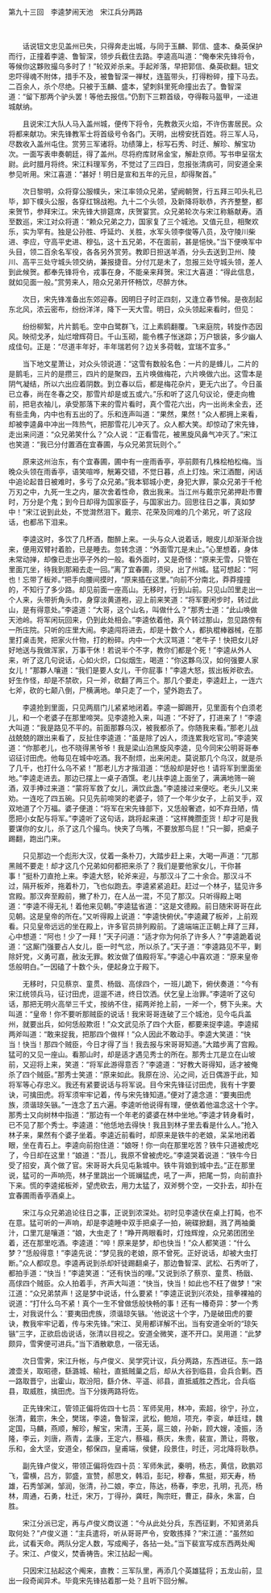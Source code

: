 第九十三回　李逵梦闹天池　宋江兵分两路

　

　　话说钮文忠见盖州已失，只得奔走出城，与同于玉麟、郭信、盛本、桑英保护而行，正撞着李逵、鲁智深，领步兵截住去路。李逵高叫道：“俺奉宋先锋将令，等候你这夥败撮乌多时了！”轮双斧杀来。手起斧落，早把郭信、桑英砍翻。钮文忠吓得魂不附体，措手不及，被鲁智深一禅杖，连盔带头，打得粉碎，撞下马去。二百余人，杀个尽绝。只被于玉麟、盛本，望刺斜里死命撞出去了。鲁智深道：“留下那两个驴头罢！等他去报信。”仍割下三颗首级，夺得鞍马盔甲，一迳进城献纳。

　　且说宋江大队人马入盖州城，便传下将令，先教救灭火焰，不许伤害居民。众将都来献功。宋先锋教军士将首级号令各门。天明，出榜安抚百姓。将三军人马，尽数收入盖州屯住。赏劳三军诸将。功绩簿上，标写石秀、时迁、解珍、解宝功次。一面写表申奏朝廷，得了盖州。尽将府库财帛金宝，解赴京师。写书申呈宿太尉。此时腊月将终。宋江料理军务，不觉过了三四日，忽报张清病可，同安道全来参见听用。宋江喜道：“甚好！明日是宣和五年的元旦，却得聚首。”

　　次日黎明，众将穿公服幞头，宋江率领众兄弟，望阙朝贺，行五拜三叩头礼已毕，卸下幞头公服，各穿红锦战袍。九十二个头领，及新降将耿恭，齐齐整整，都来贺节，参拜宋江。宋先锋大排筵席，庆贺宴赏。众兄弟轮次与宋江称觞献寿。酒至数巡，宋江对众将道：“赖众兄弟之力，国家复了三个城池。又值元旦，相聚欢乐，实为罕有。独是公孙胜、呼延灼、关胜，水军头领李俊等八员，及守陵川柴进、李应，守高平史进、穆弘，这十五兄弟，不在面前，甚是悒怏。”当下便唤军中头目，领二百余名军役，各各另外赏劳。教即日担送羊酒，分头去送到卫州、陵川、高平三处守城头领交纳，兼报捷音。分付兀是未了，忽报三处守城头领，差人到此候贺。都奉先锋将令，戎事在身，不能亲来拜贺。宋江大喜道：“得此信息，就如见面一般。”赏劳来人，陪众兄弟开怀畅饮，尽醉方休。

　　次日，宋先锋准备出东郊迎春。因明日子时正四刻，又逢立春节候。是夜刮起东北风，浓云密布，纷纷洋洋，降下一天大雪。明日，众头领起来看时，但见：

　　纷纷柳絮，片片鹅毛。空中白鹭群飞，江上素鸥翻覆。飞来庭院，转旋作态因风。映彻戈矛，灿烂增辉荷日。千山玉砌，能令樵子怅迷踪；万户银装，多少幽人成佳句。正是：“尽道丰年好，丰年瑞若何？边关多荷戟，宜瑞不宜多。”

　　当下地文星萧让，对众头领说道：“这雪有数般名色：一片的是蜂儿，二片的是鹅毛，三片的是攒三，四片的是聚四，五片唤做梅花，六片唤做六出。这雪本是阴气凝结，所以六出应着阴数。到立春以后，都是梅花杂片，更无六出了。今日虽已立春，尚在冬春之交，那雪片却是或五或六。”乐和听了这几句议论，便走向檐前，把皂衣袖儿，承受那落下来的雪片看时，真个雪花六出，内一出尚未全去，还有些圭角，内中也有五出的了。乐和连声叫道：“果然，果然！”众人都拥上来看，却被李逵鼻中冲出一阵热气，把那雪花儿冲灭了。众人都大笑。却惊动了宋先锋，走出来问道：“众兄弟笑什么？”众人说：“正看雪花，被黑旋风鼻气冲灭了。”宋江也笑道：“我已分付置酒在宜春圃，与众兄弟赏玩则个。”

　　原来这州治东，有个宜春圃，圃中有一座雨香亭，亭前颇有几株桧柏松梅。当晚众头领在雨香亭，语笑喧哗，觥筹交错，不觉日暮，点上灯烛。宋江酒酣，闲话中追论起昔日被难时，多亏了众兄弟。”我本郓城小吏，身犯大罪，蒙众兄弟于千枪万刃之中，九死一生之内，屡次舍着性命，救出我来。当江州与戴宗兄弟押赴市曹时，万分是个鬼；到今日却得为国家臣子，与国家出力。回思往日之事，真如梦中！”宋江说到此处，不觉潸然泪下。戴宗、花荣及同难的几个弟兄，听了这段话，也都吊下泪来。

　　李逵这时，多饮了几杯酒，酣醉上来。一头与众人说着话，眼皮儿却渐渐合拢来，便用双臂衬着脸，已是睡去。忽转念道：“外面雪兀是未止。”心里想着，身体未常动掸，却像已走出亭子外的一般。看外面时，又是奇怪：“原来无雪，只管在里面兀坐，待我到那厢去走一回。”离了宜春圃，须臾，出了州城。猛可想起：“阿也！忘带了板斧。”把手向腰间摸时，“原来插在这里。”向前不分南北，莽莽撞撞的，不知行了多少路。却见前面一座高山。无移时，行到山前。只见山凹里走出一个人来，头带折角头巾，身穿淡黄道袍，迎上前来笑道：“将军要闲步时，转过此山，是有得意处。”李逵道：“大哥，这个山名，叫做什么？”那秀士道：“此山唤做天池岭。将军闲玩回来，仍到此处相会。”李逵依着他，真个转过那山，忽见路傍有一所庄院。只听的庄里大闹。李逵闯将进去，却是十数个人，都执棍棒器械，在那里打桌击凳，把家火什物，打的粉碎。内中一个大汉骂道：“老牛子！快把女儿好好地送与我做浑家，万事干休！若说半个不字，教你们都是个死！”李逵从外人来，听了这几句说话，心如火炽，口似烟生，喝道：“你这夥乌汉，如何强要人家女儿！”那夥人嚷道：“我们是要人女儿，干你屁事！”李逵大怒，拔出板斧砍去。好生作怪，却是不禁砍，只一斧，砍翻了两三个。那几个要走，李逵赶上，一连六七斧，砍的七颠八倒，尸横满地。单只走了一个，望外跑去了。

　　李逵抢到里面，只见两扇门儿紧紧地闭着。李逵一脚踢开，见里面有个白须老儿，和一个老婆子在那里啼哭。见李逵抢入来，叫道：“不好了，打进来了！”李逵大叫道：“我是路见不平的。前面那夥乌汉，被我都杀了。你随我来看。”那老儿战战兢兢的跟出来看了，反扯住李逵道：“虽是除了凶人，须连累我吃官司。”李逵笑道：“你那老儿，也不晓得黑爷爷！我是梁山泊黑旋风李逵，见今同宋公明哥哥奉诏征讨田虎。他每见在城中吃酒。我不耐烦，出来闲走。莫说那几个乌汉，就是杀了几千，也打什么乌不紧！”那老儿方才揩泪道：“恁般却是好也！请将军到里面坐地。”李逵走进去。那边已摆上一桌子酒馔。老儿扶李逵上面坐了，满满地筛一碗酒，双手捧过来道：“蒙将军救了女儿，满饮此盏。”李逵接过来便吃。老头儿又来劝。一连吃了四五碗。只见先前啼哭的老婆子，领了一个年少女子，上前叉手，双双地道了个万福。婆子便道：“将军在宋先锋部下，又恁般奢遮，如不弃丑陋，情愿把小女配与将军。”李逵听了这句话，跳将起来道：“这样腌臜歪货！却才可是我要谋你的女儿，杀了这几个撮鸟。快夹了鸟嘴，不要放那鸟屁！”只一脚，把桌子踢翻，跑出门来。

　　只见那边一个彪形大汉，仗着一条朴刀，大踏步赶上来，大喝一声道：“兀那黑贼不要走！却才这几个兄弟如何都把来杀了？我们是要他家女儿，干你甚事！”挺朴刀直抢上来。李逵大怒，轮斧来迎，与那汉斗了二十余合。那汉斗不过，隔开板斧，拖着朴刀，飞也似跑去。李逵紧紧追赶。赶过一个林子，猛见许多宫殿。那汉奔至殿前，撇了朴刀，在人丛一混，不见了那汉。只听得殿上喝道：“李逵不得无礼！着他来见朝。”李逵猛省道：“这是文德殿。前日随宋哥哥在此见朝。这是皇帝的所在。”又听得殿上说道：“李逵快俯伏。”李逵藏了板斧，上前观看。只见皇帝远远的坐在殿上，许多官员排列殿前。了逵端端正正朝上拜了三拜，心中想道：“阿也！少了一拜！”天子问道：“适才你为何杀了许多人？”李逵跪着说道：“这厮门强要占人女儿，臣一时气忿，所以杀了。”天子道：“李逵路见不平，剿除奸党，义勇可嘉，赦汝无罪。敕汝做了值殿将军。”李逵心中喜欢道：“原来皇帝恁般明白。”一因磕了十数个头，便起身立于殿下。

　　无移时，只见蔡京、童贯、杨戩、高俅四个，一班儿跪下，俯伏奏道：“今有宋江统领兵马，征讨田虎，逗遛不进，终日饮洒。伏乞皇上治罪。”李逵听了这句话，那把无明火高举三千丈，按纳不住，掿两斧抢上前，一斧一个，劈下头来。大叫道：“皇帝！你不要听那贼臣的说话！我宋哥哥连破了三个城池，见今屯兵盖州，就要出兵，如何恁般欺诳！”众文武见杀了四个大臣，都要来捉李逵。李逵掿两斧叫道：“敢来捉我，把那四个做样！”众人因此不敢动手。李逵大笑道：“快当！快当！那四个贼臣，今日才得了当！我去报与宋哥哥知道。”大踏步离了宫殿。猛可的又见一座山。看那山时，却是适才遇见秀士的所在。那秀士兀是立在山坡前，又迎将上来，笑道：“将军此游得意否？”李逵道：“好教大哥得知，适才被俺杀了四个贼臣。”那秀士笑道：“原来如此。我原在汾、沁之间，近日偶游于此，知将军等心存忠义。我还有紧要说话与将军说。目今宋先锋征讨田虎，我有十字要诀，可擒田虎。将军须牢牢记着，传与宋先锋知道。”便对了逵念道：“要夷田虎族，须谐琼矢镞。”一连念了五六遍。李逵听他说得有理，便依着他温念这十个字。那秀士又向树林中指道：“那边有一个年老的婆婆在林中坐地。”李逵才转身看时，已不见了那个秀士。李逵道：“他恁地去得快！我且到林子里去看是什么人。”抢入林子来，果然有个婆子坐着。李逵近前看时，却原来是铁牛的老娘，呆呆地闭着眼，坐在青石上。李逵向前抱住道：“娘呀！你一向在那里吃苦？铁牛只道被虎吃了，今日却在这里！”娘道：“吾儿，我原不曾被虎吃。”李逵哭着说道：“铁牛今日受了招安，真个做了官。宋哥哥大兵见屯紥城中。铁牛背娘到城中去。”正在那里说，猛可的一声响亮，林子里跳出一个斑斓猛虎，吼了一声，把尾一剪，向前直扑下来。慌的李逵掿板斧，望虎砍去，用力太猛了，双斧劈个空，一交扑去，却扑在宜春圃雨香亭酒桌上。

　　宋江与众兄弟追论往日之事，正说到浓深处。初时见李逵伏在桌上打盹，也不在意。猛可听的一声响，却是李逵睡中双手把桌子一拍，碗碟掀翻，溅了两袖羹汁，口里兀是嚷道：“娘，大虫走了！”睁开两眼看时，灯烛辉煌，众兄弟团团坐着，还在那里吃酒。李逵道：“啐！原来是梦，却也快当！”众人都笑道：“什么梦？”恁般得意！”李逵先说：“梦见我的老娘，原不曾死。正好说话，却被大虫打断。”众人都叹息。李逵再说到杀却奸徒踢翻桌子，那边鲁智深、武松、石秀听了，都拍手道：“快当！”李逵笑道：“还有快当的哩。”又说到杀了蔡京、童贯、杨戩、高俅四个贼臣。众人拍着手，齐声大叫道：“快当，快当！如此也不枉了做梦！”宋江道：“众兄弟禁声！这是梦中说话，什么要紧！”李逵正说到兴浓处，揎拳裸袖的说道：“打什么乌不紧！真个一生不曾做恁般快畅的事！还有一椿奇异：梦一个秀士，对我说什么：'要夷田虎族，须谐琼矢镞。'他说这十个字，乃是破田虎的要诀，教我牢牢记着，传与宋先锋。”宋江、吴用都详解不出。当有安道全听的“琼矢镞”三字，正欲启齿说话，张清以目视之。安道全微笑，遂不开口。吴用道：“此梦颇异，雪霁便可进兵。”当下酒散歇息，一宿无话。

　　次日雪霁，宋江升帐，与卢俊义、吴学究计议，兵分两路，东西进征。东一路渡壶关，取昭德，繇潞城、榆社，直抵贼巢之后，却从大谷到临县，会兵合剿。西一路取晋宁，出霍山，取汾阳，繇介休、平遥、祁县，直抵威胜之西北，合兵临县，取威胜，擒田虎。当下分拨两路将佐。

　　正先锋宋江，管领正偏将佐四十七员：军师吴用，林冲，索超，徐宁，孙立，张清，戴宗，朱仝，樊瑞，李逵，鲁智深，武松，鲍旭，项充，李衮，单廷珪，魏定国，马麟，燕顺，解珍，解宝，宋清，王英，扈三娘，孙新，顾大嫂，凌振，汤隆，李云，刘唐，燕青，孟康，王定六，蔡福，蔡庆，朱贵，裴宣，萧让，蒋敬，乐和，金大坚，安道全，郁保四，皇甫端，侯健，段景住，时迁，河北降将耿恭。

　　副先锋卢俊义，带领正偏将佐四十员：军师朱武，秦明，杨志，黄信，欧鹏邓飞，雷横，吕方，郭盛，宣赞，郝思文，韩滔，彭玘，穆春，焦挺，郑天寿，杨雄，石秀邹渊，邹润，张清，孙二娘，李立，陈达，杨春，李忠，孔明，孔亮，杨林，周通，石勇，杜迁，宋万，丁得孙，龚旺，陶宗旺，曹正，薛永，朱富，白胜。

　　宋江分派已定，再与卢俊义商议道：“今从此处分兵，东西征剿，不知贤弟兵取何处？”卢俊义道：“主兵遣将，听从哥哥严令，安敢拣择？”宋江道：“虽然如此，试看天命。两队分定人数，写成阄子，各拈一处。”当下裴宣写成东西两处阄子。宋江、卢俊义，焚香祷告。宋江拈起一阄。

　　只因宋江拈起这个阄来，直教：三军队里，再添几个英雄猛将；五龙山前，显出一段奇闻异术。毕竟宋先锋拈着那一处？且听下回分解。
